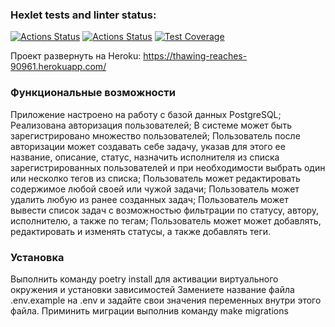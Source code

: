 ### Hexlet tests and linter status:
[![Actions Status](https://github.com/potemkuh/python-project-lvl4/workflows/hexlet-check/badge.svg)](https://github.com/potemkuh/python-project-lvl4/actions)
[![Actions Status](https://github.com/potemkuh/python-project-lvl4/workflows/superinter/badge.svg)](https://github.com/potemkuh/python-project-lvl4/actions)
[![Test Coverage](https://api.codeclimate.com/v1/badges/15cded7c44ba937ad39f/test_coverage)](https://codeclimate.com/github/potemkuh/python-project-lvl4/test_coverage)

Проект развернуть на Heroku: https://thawing-reaches-90961.herokuapp.com/

### Функциональные возможности
Приложение настроено на работу с базой данных PostgreSQL;
Реализована авторизация пользователей;
В системе может быть зарегистрировано множество пользователей;
Пользователь после авторизации может создавать себе задачу, указав для этого ее название, описание, статус, назначить исполнителя из списка зарегистрированных пользователей и при необходимости выбрать один или несколко тегов из списка;
Пользователь может редактировать содержимое любой своей или чужой задачи;
Пользователь может удалить любую из ранее созданных задач;
Пользователь может вывести список задач с возможностью фильтрации по статусу, автору, исполнителю, а также по тегам;
Пользователь может может добавлять, редактировать и изменять статусы, а также добавлять теги.

### Установка
Выполнить команду poetry install для активации виртуального окружения и установки зависимостей
Замениете название файла .env.example на .env и задайте свои значения переменных внутри этого файла.
Приминить миграции выполнив команду make migrations